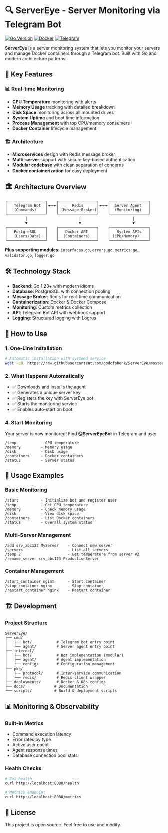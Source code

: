 # 🔍 ServerEye - Server Monitoring via Telegram Bot

[![Go Version](https://img.shields.io/badge/Go-1.23+-00ADD8?style=flat-square&logo=go)](https://golang.org/)
[![Docker](https://img.shields.io/badge/Docker-Ready-2496ED?style=flat-square&logo=docker)](https://www.docker.com/)
[![Telegram](https://img.shields.io/badge/Telegram-Bot-26A5E4?style=flat-square&logo=telegram)](https://telegram.org/)

**ServerEye** is a server monitoring system that lets you monitor your servers and manage Docker containers through a Telegram bot. Built with Go and modern architecture patterns.

## 🚀 Key Features

### 📊 **Real-time Monitoring**
- **CPU Temperature** monitoring with alerts
- **Memory Usage** tracking with detailed breakdown
- **Disk Space** monitoring across all mounted drives
- **System Uptime** and boot time information
- **Process Management** with top CPU/memory consumers
- **Docker Container** lifecycle management

### 🏗️ **Architecture**
- **Microservices** design with Redis message broker
- **Multi-server** support with secure key-based authentication
- **Modular codebase** with clean separation of concerns
- **Docker containerization** for easy deployment

## 🏛️ Architecture Overview

```
┌─────────────────┐    ┌─────────────────┐    ┌─────────────────┐
│   Telegram Bot  │◄──►│      Redis      │◄──►│  Server Agent   │
│   (Commands)    │    │ (Message Broker)│    │  (Monitoring)   │
└─────────────────┘    └─────────────────┘    └─────────────────┘
         │                       │                       │
         ▼                       ▼                       ▼
┌─────────────────┐    ┌─────────────────┐    ┌─────────────────┐
│   PostgreSQL    │    │   Docker API    │    │   System APIs   │
│   (Users/Data)  │    │  (Containers)   │    │ (CPU/Memory)    │
└─────────────────┘    └─────────────────┘    └─────────────────┘
```

**Plus supporting modules**: `interfaces.go`, `errors.go`, `metrics.go`, `validator.go`, `logger.go`

## 🛠️ Technology Stack

- **Backend**: Go 1.23+ with modern idioms
- **Database**: PostgreSQL with connection pooling
- **Message Broker**: Redis for real-time communication
- **Containerization**: Docker & Docker Compose
- **Monitoring**: Custom metrics collection
- **API**: Telegram Bot API with webhook support
- **Logging**: Structured logging with Logrus

## 📖 How to Use

### 1. One-Line Installation
```bash
# Automatic installation with systemd service
wget -qO- https://raw.githubusercontent.com/godofphonk/ServerEye/master/scripts/install-agent.sh | sudo bash
```

### 2. What Happens Automatically
- ✅ Downloads and installs the agent
- ✅ Generates a unique server key
- ✅ Registers the key with ServerEye bot
- ✅ Starts the monitoring service
- ✅ Enables auto-start on boot

### 4. Start Monitoring
Your server is now monitored! Find **@ServerEyeBot** in Telegram and use:
```
/temp           - CPU temperature
/memory         - Memory usage
/disk           - Disk usage
/containers     - Docker containers
/status         - Server status
```

## 🎯 Usage Examples

### Basic Monitoring
```
/start          - Initialize bot and register user
/temp           - Get CPU temperature
/memory         - Check memory usage
/disk           - View disk space
/containers     - List Docker containers
/status         - Overall system status
```

### Multi-Server Management
```
/add srv_abc123 MyServer    - Connect new server
/servers                    - List all servers
/temp 2                     - Get temperature from server #2
/rename_server srv_abc123 ProductionServer
```

### Container Management
```
/start_container nginx      - Start container
/stop_container nginx       - Stop container
/restart_container nginx    - Restart container
```

## 🏗️ Development

### Project Structure
```
ServerEye/
├── cmd/
│   ├── bot/           # Telegram bot entry point
│   └── agent/         # Server agent entry point
├── internal/
│   ├── bot/           # Bot implementation (modular)
│   ├── agent/         # Agent implementation
│   └── config/        # Configuration management
├── pkg/
│   ├── protocol/      # Inter-service communication
│   └── redis/         # Redis client wrapper
├── deployments/       # Docker & K8s configs
├── docs/             # Documentation
└── scripts/          # Build & deployment scripts
```

## 📊 Monitoring & Observability

### Built-in Metrics
- Command execution latency
- Error rates by type
- Active user count
- Agent response times
- Database connection pool stats

### Health Checks
```bash
# Bot health
curl http://localhost:8080/health

# Metrics endpoint
curl http://localhost:8080/metrics
```


## 📄 License

This project is open source. Feel free to use and modify.

#